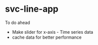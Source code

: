 # svc-line-app

To do ahead
- Make slider for x-axis - Time series data
- cache data for better performance

